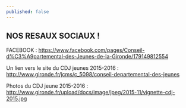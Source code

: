 ```yaml
---
published: false
---
```


## NOS RESAUX SOCIAUX !
FACEBOOK : 
https://www.facebook.com/pages/Conseil-d%C3%A9partemental-des-Jeunes-de-la-Gironde/179149812554

Un lien vers le site du CDJ jeunes 2015-2016 : http://www.gironde.fr/jcms/c_5098/conseil-departemental-des-jeunes

Photos du CDJ jeune 2015-2016 : 
http://www.gironde.fr/upload/docs/image/jpeg/2015-11/vignette-cdj-2015.jpg